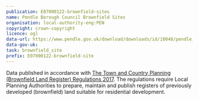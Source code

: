 ```yaml
---
publication: E07000122-brownfield-sites
name: Pendle Borough Council Brownfield Sites
organisation: local-authority-eng:PEN
copyright: crown-copyright
licence: ogl
data-url: https://www.pendle.gov.uk/download/downloads/id/10040/pendle_brownfield_register_csv.csv
data-gov-uk: 
task: brownfield_site
prefix: E07000122-brownfield-site
---
```


Data published in accordance with [The Town and Country Planning (Brownfield Land Register) Regulations 2017](http://www.legislation.gov.uk/uksi/2017/403/contents/made).
The regulations require Local Planning Authorities to prepare, maintain and publish registers of previously developed (brownfield) land suitable for residential development.

